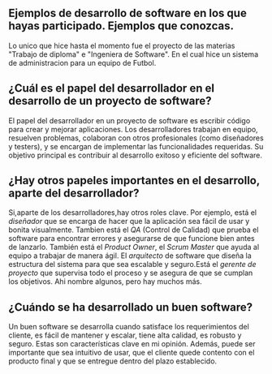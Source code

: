 ## Ejemplos de desarrollo de software en los que hayas participado. Ejemplos que conozcas.
Lo unico que hice hasta el momento fue el proyecto de las materias "Trabajo de diploma" e "Ingeniera de Software". En el cual hice un sistema de administracion para un equipo de Futbol.

## ¿Cuál es el papel del desarrollador en el desarrollo de un proyecto de software?

El papel del desarrollador en un proyecto de software es escribir código para crear y mejorar aplicaciones. Los desarrolladores trabajan en equipo, resuelven problemas, colaboran con otros profesionales (como diseñadores y testers), y se encargan de implementar las funcionalidades requeridas. 
Su objetivo principal es contribuir al desarrollo exitoso y eficiente del software.

## ¿Hay otros papeles importantes en el desarrollo, aparte del desarrollador?
Si,aparte de los desarrolladores,hay otros roles clave. 
Por ejemplo, está el *diseñador* que se encarga de hacer que la aplicación sea fácil de usar y bonita visualmente. Tambien está el *QA* (Control de Calidad) que prueba el software para encontrar errores y asegurarse de que funcione bien antes de lanzarlo. También está el *Product Owner*, el *Scrum Master* que ayuda al equipo a trabajar de manera ágil. El *arquitecto* de software que diseña la estructura del sistema para que sea escalable y seguro.Está el *gerente de proyecto* que supervisa todo el proceso y se asegura de que se cumplan los objetivos. 
Ahi nombre algunos, pero hay muchos más.

## ¿Cuándo se ha desarrollado un buen software?

Un buen software se desarrolla cuando satisface los requerimientos del cliente, es fácil de mantener y escalar, tiene alta calidad, es robusto y seguro. Estas son características clave en mi opinión. Además, puede ser importante que sea intuitivo de usar, que el cliente quede contento con el producto final y que se entregue dentro del plazo establecido.